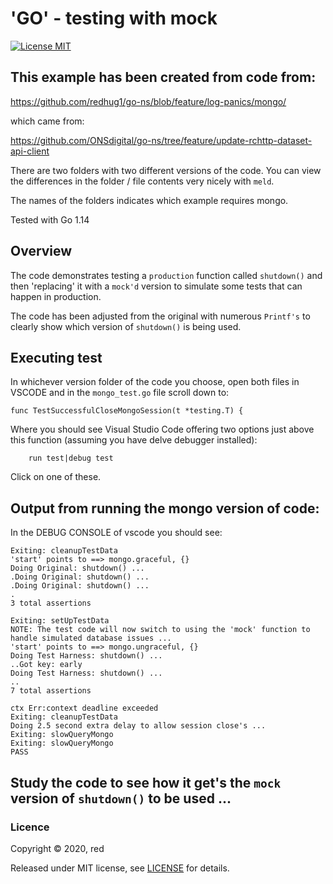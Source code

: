 # 'GO' - testing with mock
[![License MIT](https://img.shields.io/badge/license-MIT-lightgrey.svg?style=flat)](LICENSE)

## This example has been created from code from:
https://github.com/redhug1/go-ns/blob/feature/log-panics/mongo/

which came from:

https://github.com/ONSdigital/go-ns/tree/feature/update-rchttp-dataset-api-client

There are two folders with two different versions of the code. You can view the differences in the folder / file contents very nicely with `meld`.

The names of the folders indicates which example requires mongo.

Tested with Go 1.14


## Overview
The code demonstrates testing a `production` function called `shutdown()` and then 'replacing' it with a `mock'd` version to simulate some tests that can happen in production.

The code has been adjusted from the original with numerous `Printf's` to clearly show which version of `shutdown()` is being used.


## Executing test
In whichever version folder of the code you choose, open both files in VSCODE and in the `mongo_test.go` file scroll down to:
```
func TestSuccessfulCloseMongoSession(t *testing.T) {
```
Where you should see Visual Studio Code offering two options just above this function (assuming you have delve debugger installed):
```
    run test|debug test
```
Click on one of these.

## Output from running the mongo version of code:
In the DEBUG CONSOLE of vscode you should see:
```
Exiting: cleanupTestData
'start' points to ==> mongo.graceful, {}
Doing Original: shutdown() ...
.Doing Original: shutdown() ...
.Doing Original: shutdown() ...
.
3 total assertions

Exiting: setUpTestData
NOTE: The test code will now switch to using the 'mock' function to handle simulated database issues ...
'start' points to ==> mongo.ungraceful, {}
Doing Test Harness: shutdown() ...
..Got key: early
Doing Test Harness: shutdown() ...
..
7 total assertions

ctx Err:context deadline exceeded
Exiting: cleanupTestData
Doing 2.5 second extra delay to allow session close's ...
Exiting: slowQueryMongo
Exiting: slowQueryMongo
PASS
```

## Study the code to see how it get's the `mock` version of `shutdown()` to be used ...

### Licence

Copyright ©‎ 2020, red

Released under MIT license, see [LICENSE](LICENSE.md) for details.